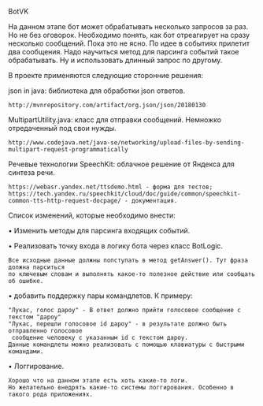 BotVK

  На данном этапе бот может обрабатывать несколько запросов за раз. Но не без оговорок. Необходимо понять, как бот отреагирует на     сразу несколько сообщений. Пока это не ясно. По идее в событиях прилетит два сообщения. Надо научиться метод для парсинга событий   такое обрабатывать. Ну и использовать длинный запрос по другому.

В проекте применяются следующие сторонние решения:

  json in java: библиотека для обработки json ответов.

    http://mvnrepository.com/artifact/org.json/json/20180130

  MultipartUtility.java: класс для отправки сообщений. Немножко отредаченный под свои нужды.

    http://www.codejava.net/java-se/networking/upload-files-by-sending-multipart-request-programmatically

  Речевые технологии SpeechKit: облачное решение от Яндекса для синтеза речи.

    https://webasr.yandex.net/ttsdemo.html - форма для тестов;
    https://tech.yandex.ru/speechkit/cloud/doc/guide/common/speechkit-common-tts-http-request-docpage/ - документация.

  Список изменений, которые необходимо внести:

• Изменить методы для парсинга входящих событий.
    
• Реализовать точку входа в логику бота через класс BotLogic.
    
    Все исходные данные должны попступать в метод getAnswer(). Тут фраза должна парситься
    по ключевым словам и выполнять какое-то полезное действие или сообщать об ошибке.

• добавить поддержку пары командлетов. К примеру:

    "Лукас, голос дароу" - В ответ должно прийти голосовое сообщение с текстом "дароу"    
    "Лукас, перешли голосовое id дароу" - в результате должно быть отправленно голосовое
     сообщение человеку с указанным id c текстом дароу.
    Данные командлеты можно реализовать с помощью клавиатуры с быстрыми командами.
    
• Логгирование.

    Хорошо что на данном этапе есть хоть какие-то логи.
    Но желательно внедрять какие-то системы логгирования. Особенно в такого рода приложениях.

